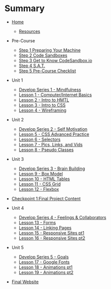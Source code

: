 # Summary

<!-- @TODO ATTENTION: DEVELOPER, this page creates a navigation window on the left of the textbook. The links built here will create dropdown for each week which reveal links to each day's pre-homework and class lesson.

TIP: Use this page to navigate your files more easily. -->

* [Home](home.md)
    * [Resources](preCourseWork/Resources.md)

* Pre-Course 
    * [Step 1 Preparing Your Machine](preCourseWork/prepareYourMachine-Prep.md)
    * [Step 2 Code Sandboxes](preCourseWork/codeSandBoxes-Prep.md)
    * [Step 3 Get to Know CodeSandbox.io](preCourseWork/GettingCodeSandbox.md)
    * [Step 4 S.A.T.](preCourseWork/splat-Prep.md)
    * [Step 5 Pre-Course Checklist](preCourseWork/preCourseChecklist.md)


* Unit 1
    * [Develop Series 1 - Mindfulness](DevUnit/Mindfulness)
    * [Lesson 1 - Computer/Internet Basics](./Unit01/Computer.md)
    * [Lesson 2 - Intro to HMTL](./Unit01/HTML-Intro.md)
    * [Lesson 3 - Intro to CSS](Unit01/CSS-Intro.md)
    * [Lesson 4 - Wireframing](Unit01/Wireframing.md)

 * Unit 2
    * [Develop Series 2 - Self Motivation](DevUnit/SelfMotivation)
    * [Lesson 5 - CSS Advanced Practice](Unit02/CSSAdvanced.md)
    * [Lesson 6 - Selectors](Unit02/Selectors.md)
    * [Lesson 7 - Pics, Links, and Vids](Unit02/MediaTags.md)
    * [Lesson 8 - Pseudo Classes](Unit02/PseudoClass.md)


 * Unit 3
    * [Develop Series 3 - Brain Building](DevUnit/BrainBuilding)
    * [Lesson 9 - Box Model](Unit03/BoxModel.md)
    * [Lesson 10 - HTML Tables](Unit03/HTMLTables.md)
    * [Lesson 11 - CSS Grid](Unit03/CSSGrid.md)
    * [Lesson 12 - Flexbox](Unit03/Flexbox.md)

* [Checkpoint 1:Final Project Content](checkPoints/ProjectContent.md)

* Unit 4
    * [Develop Series 4 - Feelings & Collaborators](DevUnit/Feels)
    * [Lesson 13 - Forms](Unit04/HTMLForms.md)
    * [Lesson 14 - Linking Pages](Unit04/ExternalResources.md)
    * [Lesson 15 - Responsive Sites pt1](Unit04/ResponsivePt1.md)
    * [Lesson 16 - Responsive Sites pt2](Unit04/ResponsivePt2.md)

* Unit 5
    * [Develop Series 5 - Goals](DevUnit/Goals)
    * [Lesson 17 - Google Fonts](Unit05/GoogleFonts.md)
    * [Lesson 18 - Animations pt1](Unit05/AnimationsPt1.md)
    * [Lesson 19 - Animations pt2](Unit05/AnimationsPt2.md)

* [Final Website](checkPoints/FinalWebsite.md)

<!-- TODO * PreRequisite Unit
    * [PreReq 1 - Hardware Basics](PreReq/Hardware.md)
    * [PreReq 2 - Typing Club](PreReq/TypingClub.md)
    * [PreReq 3 - Digital Citizenship](PreReq/DigitalCitizen.md)
    * [D2 Class - ProjectTitle16](08Week/02DayClass.md) -->
<!--TODO * Post-Class Work
    * [Subject 1](postClassWork/01Post.md)
    * [Subject 2](postClassWork/02Post.md)
    * [Subject 3](postClassWork/03Post.md)
    * [Subject 4](postClassWork/04Post.md) -->